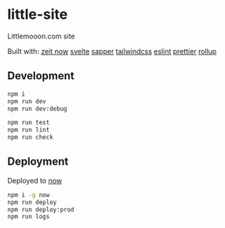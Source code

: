 # little-site

Littlemooon.com site

Built with:
[zeit now](https://zeit.co)
[svelte](https://svelte.dev/)
[sapper](https://sapper.svelte.dev/)
[tailwindcss](https://tailwindcss.com/)
[eslint](https://eslint.org/)
[prettier](https://prettier.io/)
[rollup](https://rollupjs.org/)

## Development

```bash
npm i
npm run dev
npm run dev:debug

npm run test
npm run lint
npm run check
```

## Deployment

Deployed to [now](https://zeit.co/littlemooon/little-site)

```bash
npm i -g now
npm run deploy
npm run deploy:prod
npm run logs
```
